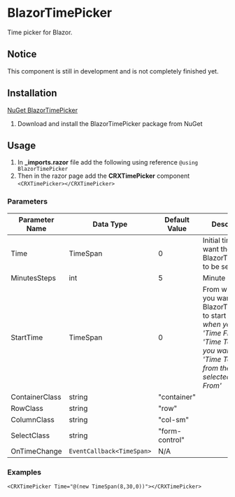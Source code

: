 # BlazorTimePicker
Time picker for Blazor.

## Notice
This component is still in development and is not completely finished yet.

## Installation
[NuGet BlazorTimePicker](https://www.nuget.org/packages/BlazorTimePicker)

1. Download and install the BlazorTimePicker package from NuGet

## Usage
1. In **_imports.razor** file add the following using reference `@using BlazorTimePicker`
1. Then in the razor page add the **CRXTimePicker** component `<CRXTimePicker></CRXTimePicker>`

### Parameters

Parameter Name|Data Type|Default Value|Description
--------------|---------|-------------|-----------
Time|TimeSpan|0|Initial time you want the BlazorTimePicker to be set to
MinutesSteps|int|5|Minute interval
StartTime|TimeSpan|0|From which time you want the BlazorTimePicker to start from *e.g. when you have 'Time From' and 'Time To' and you want the 'Time To' to start from the selected 'Time From'*
ContainerClass|string|"container"|
RowClass|string|"row"|
ColumnClass|string|"col-sm"|
SelectClass|string|"form-control"|
OnTimeChange|`EventCallback<TimeSpan>`|N/A|

### Examples
`<CRXTimePicker Time="@(new TimeSpan(8,30,0))"></CRXTimePicker>`
